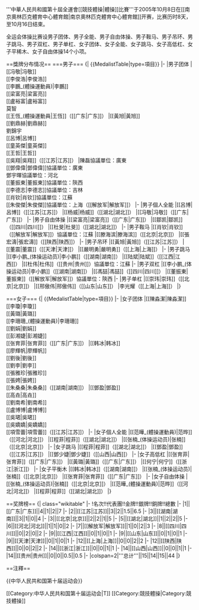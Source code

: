 '''中華人民共和國第十屆全運會[[競技體操|體操]]比賽'''于2005年10月8日在[[南京奧林匹克體育中心體育館|南京奧林匹克體育中心體育館]]开赛，比赛历时8天，至10月16日结束。

全运会体操比赛设男子团体、男子全能、男子自由体操、男子鞍马、男子吊环、男子跳马、男子双杠、男子单杠、女子团体、女子全能、女子跳马、女子高低杠、女子平稀木、女子自由体操14个小项。

==獎牌分布情况==
===男子===
{| {{MedalistTable|type=項目}}
|-
|男子团体
|[[冯敬|冯敬]]<br>[[李俊浩|李俊浩]]<br>[[李鵬_(體操運動員)|李鵬]]<br>[[梁富亮|梁富亮]]<br>[[盧裕富|盧裕富]]<br>莫智<br>[[王恆_(體操運動員|王恆]]（[[广东|广东]]）
|[[黃旭|黃旭]]<br>[[劉鼎赫|劉鼎赫]]<br>劉錦宇<br>[[呂博|呂博]]<br>[[童英傑|童英傑]]<br>[[王哲|王哲]]<br>[[吳翔|吳翔]]（[[江苏|江苏]]）
|陳磊<ref name="粵">協議單位：廣東</ref><br>[[鄧偉偉|鄧偉偉]]<ref name="粵">協議單位：廣東</ref><br>鄧宇暉<ref>協議單位：河北</ref><br>[[董振東|董振東]]<ref name="陝">協議單位：陝西</ref><br>[[李德志|李德志]]<ref>協議單位：吉林</ref><br>[[肖钦|肖钦]]<ref name="蘇">協議單位：江蘇</ref><br>[[朱俊傑|朱俊傑]]<ref>協議單位：上海</ref>（[[解放军|解放军]]）
|-
|男子個人全能
|[[呂博|呂博]]（[[江苏|江苏]]）
|[[杨威|杨威]]（[[湖北|湖北]]）
|[[冯敬|冯敬]]（[[广东|广东]]）
|-
|男子自由体操
|[[梁富亮|梁富亮]]（[[广东|广东]]）
|[[鄒凯|鄒凯]]（[[四川|四川]]）
|[[杜旻|杜旻]]（[[湖北|湖北]]）
|-
|男子鞍马
|[[肖钦|肖钦]]（[[解放军|解放军]]）<ref name="蘇">協議單位：江蘇</ref>
|[[滕海滨|滕海滨]]（[[北京|北京]]）
|[[張宏濤|張宏濤]]（[[陕西|陕西]]）
|-
|男子吊环
|[[黃旭|黃旭]]（[[江苏|江苏]]）
|[[董震|董震]]（[[天津|天津]]）
|[[嚴明勇|嚴明勇]]（[[上海|上海]]）
|-
|男子跳马
|[[李小鹏_(体操运动员)|李小鹏]]（[[湖南|湖南]]）
|[[陆斌|陆斌]]（[[江西|江西]]）
|[[杜伟|杜伟]]（[[贵州|贵州]]）<ref name="蘇">協議單位：江蘇</ref>
|-
|男子双杠
|[[李小鹏_(体操运动员)|李小鹏]]（[[湖南|湖南]]）
|[[馮喆|馮喆]]（[[四川|四川]]）
|[[董振東|董振東]]（[[解放军|解放军]]）<ref name="陝">協議單位：陝西</ref>
|-
|男子单杠
|[[崇玮|崇玮]]（[[北京|北京]]）
|[[邢傲伟|邢傲伟]]（[[山东|山东]]）
|李光耀（[[上海|上海]]）
|}

===女子===
{| {{MedalistTable|type=項目}}
|-
|女子团体
|[[陳淼潔|陳淼潔]]<br>[[李瓊|李瓊]]<br>[[黃璐|黃璐]]<br>[[李珊珊_(體操運動員)|李珊珊]]<br>[[劉娟|劉娟]]<br>[[彭湘婕|彭湘婕]]<br>[[张育菲|张育菲]]（[[广东|广东]]）
|[[韩冰|韩冰]]<br>[[廖輝帆|廖輝帆]]<br>[[劉後|劉後]]<br>[[劉李|劉李]]<br>[[張雅珍|張雅珍]]<br>[[張娉|張娉]]<br>[[朱桑桑|朱桑桑]]（[[湖南|湖南]]）
|[[鄧盈|鄧盈]]<br>[[高垚|高垚]]<br>[[劉南希|劉南希]]<br>[[盧博博|盧博博]]<br>[[吳珺|吳珺]]<br>[[吳嬌嬌|吳嬌嬌]]<br>[[項雪蕾|項雪蕾]]（[[江苏|江苏]]）
|-
|女子個人全能
|[[范曄_(體操運動員)|范晔]]（[[河北|河北]]）
|[[程菲|程菲]]（[[湖北|湖北]]）
|[[张楠_(体操运动员)|张楠]]（[[北京|北京]]）
|-
|女子跳马
|[[程菲|程菲]]（[[湖北|湖北]]）
|[[鄧盈|鄧盈]]（[[江苏|江苏]]）
|[[鄧少婕|鄧少婕]]（[[山西|山西]]）
|-
|女子高低杠
|[[张育菲|张育菲]]（[[广东|广东]]）
|[[黃璐|黃璐]]（[[广东|广东]]）
|[[何宁|何宁]]（[[浙江|浙江]]）
|-
|女子平衡木
|[[韩冰|韩冰]]（[[湖南|湖南]]）
|[[张楠_(体操运动员)|张楠]]（[[北京|北京]]）
|[[张育菲|张育菲]]（[[广东|广东]]）
|-
|女子自由体操
|[[张楠_(体操运动员)|张楠]]（[[北京|北京]]）
|[[范曄_(體操運動員)|范晔]]（[[河北|河北]]）
|[[程菲|程菲]]（[[湖北|湖北]]）
|}

==奖牌榜==
{| class="wikitable" 
|- 
!名次!!代表團!!金牌!!銀牌!!銅牌!!總數
|-
|1||[[广东|广东]]||4||1||2||7
|-
|2||[[江苏|江苏]]||3||2||1.5||6.5
|-
|3||[[湖南|湖南]]||3||1||0||4
|-
|3||[[北京|北京]]||2||2||1||5
|-
|5||[[湖北|湖北]]||1||2||2||5
|-
|6||[[河北|河北]]||1||1||0||2
|-
|7||[[解放军|解放军]]||1||0||2||3
|-
|8||[[四川|四川]]||0||2||0||2
|-
|9||[[江西|江西]]||0||1||0||1
|-
|9||[[山东|山东]]||0||1||0||1
|-
|9||[[天津|天津]]||0||1||0||1
|-
|12||[[上海|上海]]||0||0||2||2
|-
|12||[[陕西|陕西]]||0||0||2||2
|-
|14||[[浙江|浙江]]||0||0||1||1
|-
|14||[[山西|山西]]||0||0||1||1
|-
|14||[[贵州|贵州]]||0||0||0.5||0.5
|-
|colspan=2|'''总计'''||15||14||15||44
|}

==注釋==
<div class="references-small">
<references />
</div>

{{中华人民共和国第十届运动会}}

[[Category:中华人民共和国第十届运动会|T]]
[[Category:競技體操|Category:競技體操]]
